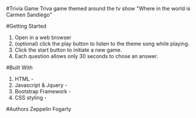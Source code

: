 #Trivia Game
Triva game themed around the tv show "Where in the world is Carmen Sandiego"

#Getting Started
1. Open in a web browser
2. (optional) click the play button to listen to the theme song while playing.
3. Click the start button to initiate a new game.
4. Each question allows only 30 seconds to chose an answer.


#Built With
1. HTML -
2. Javascript & Jquery -
3. Bootstrap Framework -
4. CSS styling -


#Authors
Zeppelin Fogarty